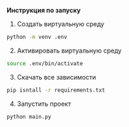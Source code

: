 **Инструкция по запуску**
1. Создать виртуальную среду
```bash
python -m venv .env
```
2. Активировать виртуальную среду
```bash
source .env/bin/activate
```
3. Скачать все зависимости
```bash
pip isntall -r requirements.txt
```
4. Запустить проект
```bash
python main.py
```